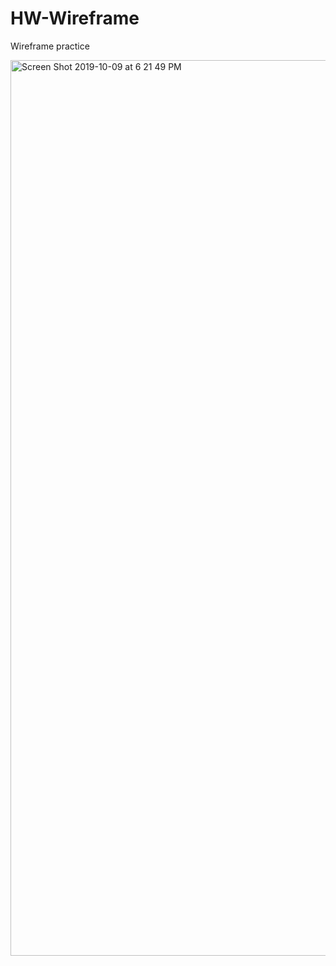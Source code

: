 # HW-Wireframe

Wireframe practice

<img width="1433" alt="Screen Shot 2019-10-09 at 6 21 49 PM" src="https://user-images.githubusercontent.com/52692899/66531749-b81ce580-eac1-11e9-9ec6-045202355224.png">
